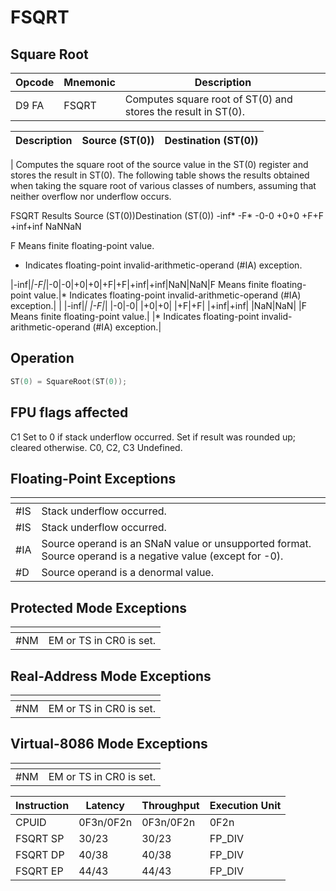 # FSQRT
 
## Square Root
 
 
|Opcode|Mnemonic|Description|
|-|-|-|
|D9 FA|FSQRT|Computes square root of ST(0) and stores the result in ST(0).|
 
|Description|Source (ST(0))|Destination (ST(0))|
|-|-|-|
|
Computes the square root of the source value in the ST(0) register and stores the result in ST(0).
The following table shows the results obtained when taking the square root of various classes of numbers, assuming that neither overflow nor underflow occurs.


FSQRT Results
Source (ST(0))Destination (ST(0))
-inf*
-F*
-0-0
+0+0
+F+F
+inf+inf
NaNNaN

F Means finite floating-point value.
* Indicates floating-point invalid-arithmetic-operand (#IA) exception.



|-inf|*|-F|*|-0|-0|+0|+0|+F|+F|+inf|+inf|NaN|NaN|F Means finite floating-point value.|* Indicates floating-point invalid-arithmetic-operand (#IA) exception.|
|
|-inf|*|
|-F|*|
|-0|-0|
|+0|+0|
|+F|+F|
|+inf|+inf|
|NaN|NaN|
|F Means finite floating-point value.|
|* Indicates floating-point invalid-arithmetic-operand (#IA) exception.|
 
## Operation
 
```c
ST(0) = SquareRoot(ST(0));

```
 
 
## FPU flags affected
 
C1 Set to 0 if stack underflow occurred.
Set if result was rounded up; cleared otherwise.
C0, C2, C3 Undefined.

 
 
## Floating-Point Exceptions
 
|[]()||
|-|-|
|#IS|Stack underflow occurred.|
|#IS|Stack underflow occurred.|
|#IA|Source operand is an SNaN value or unsupported format. Source operand is a negative value (except for -0).|
|#D|Source operand is a denormal value.|
 
## Protected Mode Exceptions
 
|[]()||
|-|-|
|#NM|EM or TS in CR0 is set.|
 
## Real-Address Mode Exceptions
 
|[]()||
|-|-|
|#NM|EM or TS in CR0 is set.|
 
## Virtual-8086 Mode Exceptions
 
|[]()||
|-|-|
|#NM|EM or TS in CR0 is set.|
 
|Instruction|Latency|Throughput|Execution Unit|
|-|-|-|-|
|CPUID|0F3n/0F2n|0F3n/0F2n|0F2n|
|FSQRT SP|30/23|30/23|FP_DIV|
|FSQRT DP|40/38|40/38|FP_DIV|
|FSQRT EP|44/43|44/43|FP_DIV|
